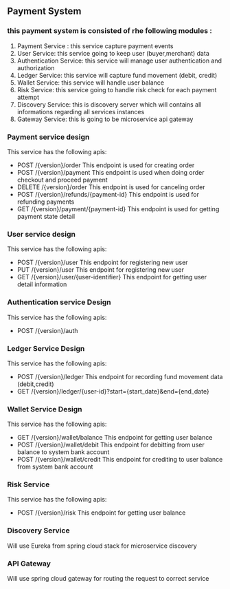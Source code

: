 ## Payment System

### this payment system is consisted of rhe following modules :
1. Payment Service : this service capture payment events
2. User Service: this service going to keep user (buyer,merchant) data
3. Authentication Service: this service will manage user authentication and authorization
4. Ledger Service: this service will capture fund movement (debit, credit)
5. Wallet Service: this service will handle user balance
6. Risk Service: this service going to handle risk check for each payment attempt
7. Discovery Service: this is discovery server which will contains all informations regarding all services instances
8. Gateway Service: this is going to be microservice api gateway


### Payment service design
This service has the following apis:
- POST /{version}/order
  This endpoint is used for creating order
- POST /{version}/payment
  This endpoint is used when doing order checkout and proceed payment
- DELETE /{version}/order 
  This endpoint is used for canceling order
- POST /{version}/refunds/{payment-id}
  This endpoint is used for refunding payments
- GET /{version}/payment/{payment-id}
  This endpoint is used for getting payment state detail

### User service design
This service has the following apis:
- POST /{version}/user
  This endpoint for registering new user
- PUT /{version}/user
  This endpoint for registering new user
- GET /{version}/user/{user-identifier}
  This endpoint for getting user detail information
  
### Authentication service Design
This service has the following apis:
- POST /{version}/auth

### Ledger Service Design
This service has the following apis:
- POST /{version}/ledger
  This endpoint for recording fund movement data (debit,credit)
- GET /{version}/ledger/{user-id}?start={start_date}&end={end_date}

###  Wallet Service Design
This service has the following apis:
- GET /{version}/wallet/balance
  This endpoint for getting user balance
- POST /{version}/wallet/debit
  This endpoint for debitting from user balance to system bank account
- POST /{version}/wallet/credit
  This endpoint for crediting to user balance from system bank account


### Risk Service
This service has the following apis:
- POST /{version}/risk
  This endpoint for getting user balance

### Discovery Service
  Will use Eureka from spring cloud stack for microservice discovery

### API Gateway
  Will use spring cloud gateway for routing the request to correct service

